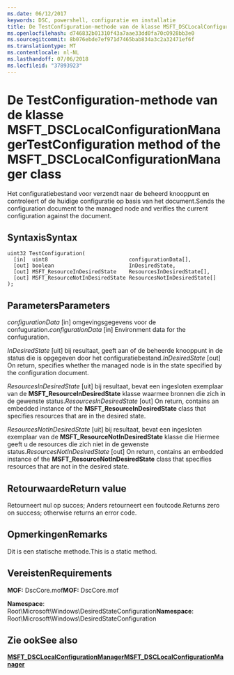```yaml
---
ms.date: 06/12/2017
keywords: DSC, powershell, configuratie en installatie
title: De TestConfiguration-methode van de klasse MSFT_DSCLocalConfigurationManager
ms.openlocfilehash: d746832b01310f43a7aae33dd0fa70c0928bb3e0
ms.sourcegitcommit: 8b076ebde7ef971d7465bab834a3c2a32471ef6f
ms.translationtype: MT
ms.contentlocale: nl-NL
ms.lasthandoff: 07/06/2018
ms.locfileid: "37893923"
---
```

# <a name="testconfiguration-method-of-the-msftdsclocalconfigurationmanager-class"></a><span data-ttu-id="643e1-103">De TestConfiguration-methode van de klasse MSFT_DSCLocalConfigurationManager</span><span class="sxs-lookup"><span data-stu-id="643e1-103">TestConfiguration method of the MSFT_DSCLocalConfigurationManager class</span></span>

<span data-ttu-id="643e1-104">Het configuratiebestand voor verzendt naar de beheerd knooppunt en controleert of de huidige configuratie op basis van het document.</span><span class="sxs-lookup"><span data-stu-id="643e1-104">Sends the configuration document to the managed node and verifies the current configuration against the document.</span></span>

## <a name="syntax"></a><span data-ttu-id="643e1-105">Syntaxis</span><span class="sxs-lookup"><span data-stu-id="643e1-105">Syntax</span></span>

```mof
uint32 TestConfiguration(
  [in]  uint8                          configurationData[],
  [out] boolean                        InDesiredState,
  [out] MSFT_ResourceInDesiredState    ResourcesInDesiredState[],
  [out] MSFT_ResourceNotInDesiredState ResourcesNotInDesiredState[]
);
```

## <a name="parameters"></a><span data-ttu-id="643e1-106">Parameters</span><span class="sxs-lookup"><span data-stu-id="643e1-106">Parameters</span></span>

<span data-ttu-id="643e1-107">*configurationData* \[in\] omgevingsgegevens voor de confuguration.</span><span class="sxs-lookup"><span data-stu-id="643e1-107">*configurationData* \[in\] Environment data for the confuguration.</span></span>

<span data-ttu-id="643e1-108">*InDesiredState* \[uit\] bij resultaat, geeft aan of de beheerde knooppunt in de status die is opgegeven door het configuratiebestand.</span><span class="sxs-lookup"><span data-stu-id="643e1-108">*InDesiredState* \[out\] On return, specifies whether the managed node is in the state specified by the configuration document.</span></span>

<span data-ttu-id="643e1-109">*ResourcesInDesiredState* \[uit\] bij resultaat, bevat een ingesloten exemplaar van de **MSFT_ResourceInDesiredState** klasse waarmee bronnen die zich in de gewenste status.</span><span class="sxs-lookup"><span data-stu-id="643e1-109">*ResourcesInDesiredState* \[out\] On return, contains an embedded instance of the **MSFT_ResourceInDesiredState** class that specifies resources that are in the desired state.</span></span>

<span data-ttu-id="643e1-110">*ResourcesNotInDesiredState* \[uit\] bij resultaat, bevat een ingesloten exemplaar van de **MSFT_ResourceNotInDesiredState** klasse die Hiermee geeft u de resources die zich niet in de gewenste status.</span><span class="sxs-lookup"><span data-stu-id="643e1-110">*ResourcesNotInDesiredState* \[out\] On return, contains an embedded instance of the **MSFT_ResourceNotInDesiredState** class that specifies resources that are not in the desired state.</span></span>

## <a name="return-value"></a><span data-ttu-id="643e1-111">Retourwaarde</span><span class="sxs-lookup"><span data-stu-id="643e1-111">Return value</span></span>

<span data-ttu-id="643e1-112">Retourneert nul op succes; Anders retourneert een foutcode.</span><span class="sxs-lookup"><span data-stu-id="643e1-112">Returns zero on success; otherwise returns an error code.</span></span>

## <a name="remarks"></a><span data-ttu-id="643e1-113">Opmerkingen</span><span class="sxs-lookup"><span data-stu-id="643e1-113">Remarks</span></span>

<span data-ttu-id="643e1-114">Dit is een statische methode.</span><span class="sxs-lookup"><span data-stu-id="643e1-114">This is a static method.</span></span>

## <a name="requirements"></a><span data-ttu-id="643e1-115">Vereisten</span><span class="sxs-lookup"><span data-stu-id="643e1-115">Requirements</span></span>

<span data-ttu-id="643e1-116">**MOF:** DscCore.mof</span><span class="sxs-lookup"><span data-stu-id="643e1-116">**MOF:** DscCore.mof</span></span>

<span data-ttu-id="643e1-117">**Namespace**: Root\Microsoft\Windows\DesiredStateConfiguration</span><span class="sxs-lookup"><span data-stu-id="643e1-117">**Namespace**: Root\Microsoft\Windows\DesiredStateConfiguration</span></span>

## <a name="see-also"></a><span data-ttu-id="643e1-118">Zie ook</span><span class="sxs-lookup"><span data-stu-id="643e1-118">See also</span></span>

[<span data-ttu-id="643e1-119">**MSFT_DSCLocalConfigurationManager**</span><span class="sxs-lookup"><span data-stu-id="643e1-119">**MSFT_DSCLocalConfigurationManager**</span></span>](msft-dsclocalconfigurationmanager.md)